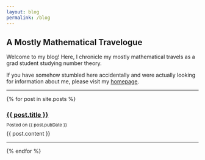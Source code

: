 ```yaml
---
layout: blog
permalink: /blog
---
```


## A Mostly Mathematical Travelogue

Welcome to my blog!  Here, I chronicle my mostly mathematical travels as a grad student studying number theory.  

If you have somehow stumbled here accidentally and were actually looking for information about me, please visit my [homepage](https://zporat.github.io). 

---

{% for post in site.posts %}

<style>
    h3 + p {
        line-height: 0px;
    }
</style>

<h3><a href="{{ post.url }}">{{ post.title }}</a></h3>
<p><small> Posted on {{ post.pubDate }}</small></p>    
<p> {{ post.content }} </p>

---
{% endfor %}
